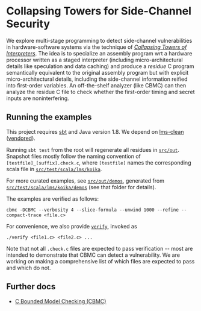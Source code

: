 # Collapsing Towers for Side-Channel Security

We explore multi-stage programming to detect side-channel
vulnerabilities in hardware-software systems via the technique of
_[Collapsing Towers of Interpreters](http://popl18.namin.net)_.
The idea is to specialize
an assembly program
wrt
a hardware processor written as a staged interpreter (including micro-architectural details like speculation and data caching)
and produce a *residue* C program
semantically equivalent to the original assembly program
but with explicit micro-architectural details, including the side-channel information reified into first-order variables.
An off-the-shelf analyzer (like CBMC) can then analyze the residue C file to check whether the first-order timing and secret inputs are noninterfering.

## Running the examples

This project requires [sbt](https://www.scala-sbt.org/) and Java version 1.8.
We depend on [lms-clean](https://github.com/TiarkRompf/lms-clean)
([vendored](vendor/lms-clean)).

Running `sbt test` from the root will regenerate all residues in [`src/out`](src/out).
Snapshot files mostly follow the naming convention of `[testfile]_[suffix].check.c`,
where `[testfile]` names the corresponding scala file in
[`src/test/scala/lms/koika`](src/test/scala/lms/koika).

For more curated examples, see [`src/out/demos`](src/out/demos), generated from
[`src/test/scala/lms/koika/demos`](src/test/scala/lms/koika/demos) (see that folder
for details).

The examples are verified as follows:

`cbmc -DCBMC --verbosity 4 --slice-formula --unwind 1000 --refine --compact-trace <file.c>`

For convenience, we also provide [`verify`](src/out/verify), invoked as

`./verify <file1.c> <file2.c> ...`

Note that not all `.check.c` files are expected to pass verification -- most
are intended to demonstrate that CBMC can detect a vulnerability. We are working
on making a comprehensive list of which files are expected to pass and which do
not.

## Further docs

- [C Bounded Model Checking (CBMC)](https://www.cprover.org/cbmc/doc/manual.pdf)
